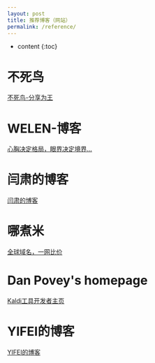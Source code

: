 ```yaml
---
layout: post
title: 推荐博客（网站）
permalink: /reference/
---
```


* content
{:toc}


不死鸟
=====================
[不死鸟-分享为王](https://lai.yuweining.cn/)

WELEN-博客
=====================
[心胸决定格局，眼界决定境界...](https://www.cnblogs.com/welen/)

闫肃的博客
=====================
[闫肃的博客](http://yansu.org/)

哪煮米
=====================
[全球域名，一网比价](https://www.nazhumi.com/)

Dan Povey's homepage
=====================
[Kaldi工具开发者主页](http://danielpovey.com/)

YIFEI的博客
=====================
[YIFEI的博客](http://taowusheng.cn/)


